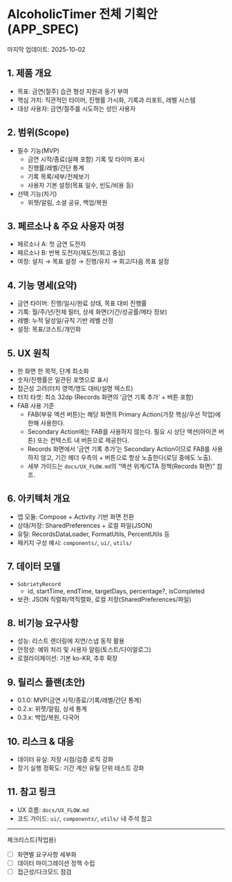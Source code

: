 # AlcoholicTimer 전체 기획안 (APP_SPEC)

마지막 업데이트: 2025-10-02

## 1. 제품 개요
- 목표: 금연(절주) 습관 형성 지원과 동기 부여
- 핵심 가치: 직관적인 타이머, 진행률 가시화, 기록과 리포트, 레벨 시스템
- 대상 사용자: 금연/절주를 시도하는 성인 사용자

## 2. 범위(Scope)
- 필수 기능(MVP)
  - 금연 시작/종료(실패 포함) 기록 및 타이머 표시
  - 진행률/레벨/간단 통계
  - 기록 목록/세부/전체보기
  - 사용자 기본 설정(목표 일수, 빈도/비용 등)
- 선택 기능(차기)
  - 위젯/알림, 소셜 공유, 백업/복원

## 3. 페르소나 & 주요 사용자 여정
- 페르소나 A: 첫 금연 도전자
- 페르소나 B: 반복 도전자(재도전/회고 중심)
- 여정: 설치 → 목표 설정 → 진행/유지 → 회고/다음 목표 설정

## 4. 기능 명세(요약)
- 금연 타이머: 진행/일시/완료 상태, 목표 대비 진행률
- 기록: 월/주/년/전체 필터, 상세 화면(기간/성공률/메타 정보)
- 레벨: 누적 달성일/규칙 기반 레벨 산정
- 설정: 목표/코스트/개인화

## 5. UX 원칙
- 한 화면 한 목적, 단계 최소화
- 숫자/진행률은 일관된 포맷으로 표시
- 접근성 고려(터치 영역/명도 대비/설명 텍스트)
- 터치 타겟: 최소 32dp (Records 화면의 ‘금연 기록 추가’ + 버튼 포함)
- FAB 사용 기준
  - FAB(부유 액션 버튼)는 해당 화면의 Primary Action(가장 핵심/우선 작업)에 한해 사용한다.
  - Secondary Action에는 FAB를 사용하지 않는다. 필요 시 상단 액션(아이콘 버튼) 또는 컨텍스트 내 버튼으로 제공한다.
  - Records 화면에서 ‘금연 기록 추가’는 Secondary Action이므로 FAB를 사용하지 않고, 기간 헤더 우측의 + 버튼으로 항상 노출한다(로딩 중에도 노출).
  - 세부 가이드는 `docs/UX_FLOW.md`의 “액션 위계/CTA 정책(Records 화면)” 참조.

## 6. 아키텍처 개요
- 앱 모듈: Compose + Activity 기반 화면 전환
- 상태/저장: SharedPreferences + 로컬 파일(JSON)
- 유틸: RecordsDataLoader, FormatUtils, PercentUtils 등
- 패키지 구성 예시: `components/`, `ui/`, `utils/`

## 7. 데이터 모델
- `SobrietyRecord`
  - id, startTime, endTime, targetDays, percentage?, isCompleted
- 보관: JSON 직렬화/역직렬화, 로컬 저장(SharedPreferences/파일)

## 8. 비기능 요구사항
- 성능: 리스트 렌더링에 지연/스냅 동작 활용
- 안정성: 예외 처리 및 사용자 알림(토스트/다이얼로그)
- 로컬라이제이션: 기본 ko-KR, 추후 확장

## 9. 릴리스 플랜(초안)
- 0.1.0: MVP(금연 시작/종료/기록/레벨/간단 통계)
- 0.2.x: 위젯/알림, 상세 통계
- 0.3.x: 백업/복원, 다국어

## 10. 리스크 & 대응
- 데이터 유실: 저장 시점/검증 로직 강화
- 장기 실행 정확도: 기간 계산 유틸 단위 테스트 강화

## 11. 참고 링크
- UX 흐름: `docs/UX_FLOW.md`
- 코드 가이드: `ui/`, `components/`, `utils/` 내 주석 참고

---
체크리스트(작업용)
- [ ] 화면별 요구사항 세부화
- [ ] 데이터 마이그레이션 정책 수립
- [ ] 접근성/다크모드 점검
